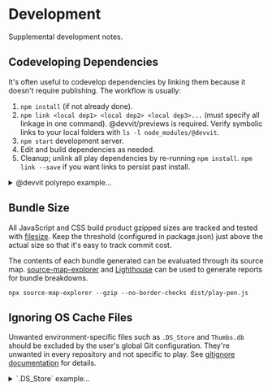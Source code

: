 # Development

Supplemental development notes.

## Codeveloping Dependencies

It's often useful to codevelop dependencies by linking them because it doesn't
require publishing. The workflow is usually:

1. `npm install` (if not already done).
2. `npm link <local dep1> <local dep2> <local dep3>...` (must specify all
   linkage in one command). @devvit/previews is required. Verify symbolic links
   to your local folders with `ls -l node_modules/@devvit`.
3. `npm start` development server.
4. Edit and build dependencies as needed.
5. Cleanup; unlink all play dependencies by re-running `npm install`.
   `npm link --save` if you want links to persist past install.

<details markdown>
<summary>@devvit polyrepo example…</summary>

```bash
npm link \
  ~/work/reddit/src/devvit/packages/previews \
  ~/work/reddit/src/devvit/packages/protos \
  ~/work/reddit/src/devvit/packages/public-api \
  ~/work/reddit/src/devvit/packages/runtime-lite \
  ~/work/reddit/src/devvit/packages/shared-types \
  ~/work/reddit/src/devvit/packages/ui-renderer
```

</details>

## Bundle Size

All JavaScript and CSS build product gzipped sizes are tracked and tested with
[filesize](https://github.com/ampproject/filesize). Keep the threshold
(configured in package.json) just above the actual size so that it's easy to
track commit cost.

The contents of each bundle generated can be evaluated through its source map.
[source-map-explorer](https://github.com/danvk/source-map-explorer) and
[Lighthouse](https://developer.chrome.com/docs/lighthouse/overview) can be used
to generate reports for bundle breakdowns.

```
npx source-map-explorer --gzip --no-border-checks dist/play-pen.js
```

## Ignoring OS Cache Files

Unwanted environment-specific files such as `.DS_Store` and `Thumbs.db` should
be excluded by the user's global Git configuration. They're unwanted in every
repository and not specific to play. See
[gitignore documentation](https://git-scm.com/docs/gitignore) for details.

<details markdown>
<summary>`.DS_Store` example…</summary>

1. Add a global exclusions file by executing
   `git config --global core.excludesfile '~/.gitignore'` or updating your
   `~/.gitconfig` manually:

```gitconfig
excludesfile = ~/.gitignore
```

2. Always ignore `.DS_Store` files by executing `echo .DS_Store >> ~/.gitignore`
   or updating your `~/.gitignore` manually:

```gitignore
.DS_Store
```

</details>
